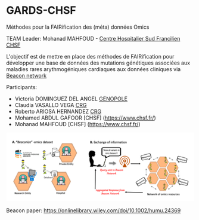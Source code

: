 # GARDS-CHSF
Méthodes pour la FAIRification des (méta) données Omics

TEAM Leader: Mohanad MAHFOUD - [Centre Hospitalier Sud Francilien CHSF](https://www.chsf.fr/)

L'objectif est de mettre en place des méthodes de FAIRification pour développer une base de données des mutations génétiques associées aux maladies rares arythmogéniques cardiaques aux données cliniques via [Beacon network](https://beacon-project.io/)

Participants:
- Victoria DOMINGUEZ DEL ANGEL [GENOPOLE](https://www.genopole.fr/)
- Claudia VASALLO VEGA [CRG](https://www.crg.eu/)
- Roberto ARIOSA HERNANDEZ [CRG](https://www.crg.eu/)
- Mohamed ABDUL GAFOOR [CHSF] (https://www.chsf.fr/)
- Mohanad MAHFOUD [CHSF] (https://www.chsf.fr/)

![BEACON](https://github.com/D4GEN-Genopole/GARDS-CHSF/blob/main/figures/Beaconizing_hospital.png)


Beacon paper: https://onlinelibrary.wiley.com/doi/10.1002/humu.24369
